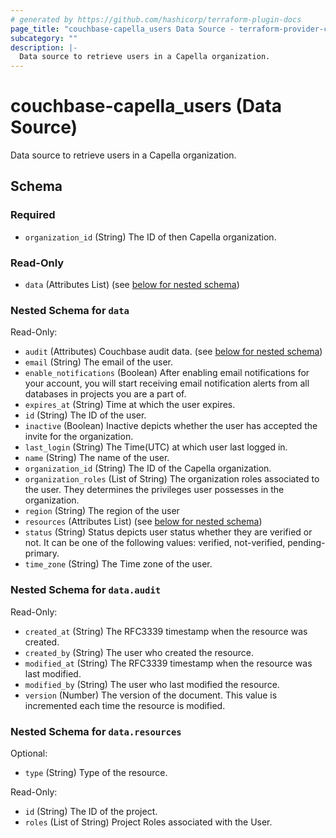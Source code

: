 ```yaml
---
# generated by https://github.com/hashicorp/terraform-plugin-docs
page_title: "couchbase-capella_users Data Source - terraform-provider-couchbase-capella"
subcategory: ""
description: |-
  Data source to retrieve users in a Capella organization.
---
```


# couchbase-capella_users (Data Source)

Data source to retrieve users in a Capella organization.



<!-- schema generated by tfplugindocs -->
## Schema

### Required

- `organization_id` (String) The ID of then Capella organization.

### Read-Only

- `data` (Attributes List) (see [below for nested schema](#nestedatt--data))

<a id="nestedatt--data"></a>
### Nested Schema for `data`

Read-Only:

- `audit` (Attributes) Couchbase audit data. (see [below for nested schema](#nestedatt--data--audit))
- `email` (String) The email of the user.
- `enable_notifications` (Boolean) After enabling email notifications for your account, you will start receiving email notification alerts from all databases in projects you are a part of.
- `expires_at` (String) Time at which the user expires.
- `id` (String) The ID of the user.
- `inactive` (Boolean) Inactive depicts whether the user has accepted the invite for the organization.
- `last_login` (String) The Time(UTC) at which user last logged in.
- `name` (String) The name of the user.
- `organization_id` (String) The ID of the Capella organization.
- `organization_roles` (List of String) The organization roles associated to the user. They determines the privileges user possesses in the organization.
- `region` (String) The region of the user
- `resources` (Attributes List) (see [below for nested schema](#nestedatt--data--resources))
- `status` (String) Status depicts user status whether they are verified or not. It can be one of the following values: verified, not-verified, pending-primary.
- `time_zone` (String) The Time zone of the user.

<a id="nestedatt--data--audit"></a>
### Nested Schema for `data.audit`

Read-Only:

- `created_at` (String) The RFC3339 timestamp when the resource was created.
- `created_by` (String) The user who created the resource.
- `modified_at` (String) The RFC3339 timestamp when the resource was last modified.
- `modified_by` (String) The user who last modified the resource.
- `version` (Number) The version of the document. This value is incremented each time the resource is modified.


<a id="nestedatt--data--resources"></a>
### Nested Schema for `data.resources`

Optional:

- `type` (String) Type of the resource.

Read-Only:

- `id` (String) The ID of the project.
- `roles` (List of String) Project Roles associated with the User.

